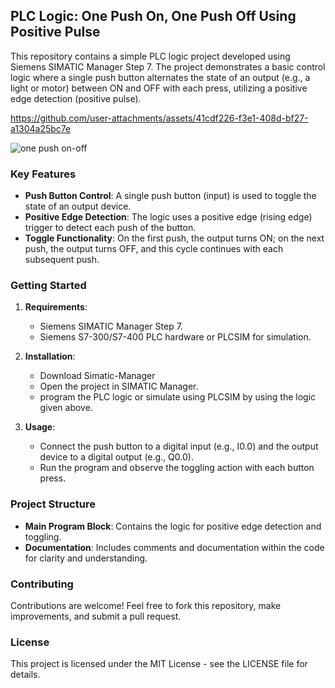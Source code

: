## PLC Logic: One Push On, One Push Off Using Positive Pulse  

This repository contains a simple PLC logic project developed using Siemens SIMATIC Manager Step 7. The project demonstrates a basic control logic where a single push button alternates the state of an output (e.g., a light or motor) between ON and OFF with each press, utilizing a positive edge detection (positive pulse).

https://github.com/user-attachments/assets/41cdf226-f3e1-408d-bf27-a1304a25bc7e
 
![one push on-off](https://github.com/user-attachments/assets/f07d764b-0c07-4c0b-b484-990db2c37c9a)

### Key Features
- **Push Button Control**: A single push button (input) is used to toggle the state of an output device.
- **Positive Edge Detection**: The logic uses a positive edge (rising edge) trigger to detect each push of the button.
- **Toggle Functionality**: On the first push, the output turns ON; on the next push, the output turns OFF, and this cycle continues with each subsequent push.
 
### Getting Started 
1. **Requirements**:
   - Siemens SIMATIC Manager Step 7.
   - Siemens S7-300/S7-400 PLC hardware or PLCSIM for simulation.

2. **Installation**:
   - Download Simatic-Manager
   - Open the project in SIMATIC Manager.
   - program the PLC logic or simulate using PLCSIM by using the logic given above.

3. **Usage**:
   - Connect the push button to a digital input (e.g., I0.0) and the output device to a digital output (e.g., Q0.0).
   - Run the program and observe the toggling action with each button press.

### Project Structure
- **Main Program Block**: Contains the logic for positive edge detection and toggling.
- **Documentation**: Includes comments and documentation within the code for clarity and understanding.

### Contributing
Contributions are welcome! Feel free to fork this repository, make improvements, and submit a pull request.

### License
This project is licensed under the MIT License - see the LICENSE file for details.
